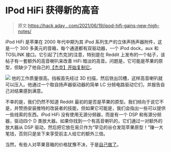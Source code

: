 # IPod HiFi 获得新的高音

> 原文:[https://hack aday . com/2021/06/19/ipod-hifi-gains-new-high-notes/](https://hackaday.com/2021/06/19/ipod-hifi-gains-new-high-notes/)

iPod HiFi 是苹果在 2000 年代中期为其 iPod 系列生产的立体声扬声器附件，这是一个 300 多美元的音箱，每个通道都有双驱动器，一个 iPod dock，aux 和 TOSLINK 接口。它引起了[杰克]的注意，特别是在 Reddit 上发布的一个帖子，该帖子有一套额外的高音喇叭来改善 HiFi 暗淡的高音。问题是，它可能是苹果的原型，但缺少了他自己的[【杰克】开始复制它](https://github.com/jake-b/iPod-HiFi-Tweeters)。

[![](../Images/219b9cffafc309ee0a998aea2be12565.png)](https://hackaday.com/wp-content/uploads/2021/06/ipod-hifi-detail.jpg) 他的工作质量很高。挡板首先经过 3D 扫描，然后铣出凹槽，这样高音喇叭就可以压入。他通过一个取自扬声器驱动器的简单 LC 分频电路驱动它们，并报告自己对结果感到满意。

不幸的是，我们仍然不知道 Reddit 最初的是否是苹果的原型。我们倾向于说它不是，并赞扬安装推特的改装者的技能，但如果它可能是，我们会指出一些可以提供一些线索的东西。iPod HiFi 没有使用无源分频器，而是有一个 DSP 和有源分频器，驱动四个 D 类放大器。如果你找到一个有高音喇叭的，它们通过一对额外的放大器从 DSP 驱动，然后把它放在易贝作为“罕见的谷仓发现苹果原型！”赚一大笔钱，否则只是坐下来享受前主人给它的额外三倍。

当然，有些人对苹果音箱的价格犹豫不决，于是[自己做了](https://www.instructables.com/IPod-Dock-3/)。